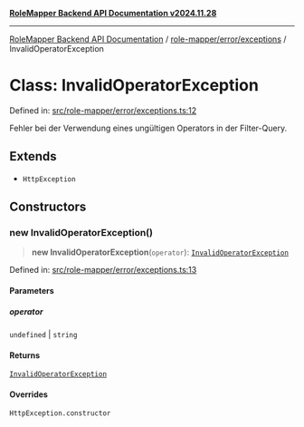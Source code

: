 [**RoleMapper Backend API Documentation v2024.11.28**](../../../../README.md)

***

[RoleMapper Backend API Documentation](../../../../modules.md) / [role-mapper/error/exceptions](../README.md) / InvalidOperatorException

# Class: InvalidOperatorException

Defined in: [src/role-mapper/error/exceptions.ts:12](https://github.com/FlowCraft-AG/RoleMapper/blob/ac5d66f12f967d3e6cc401aba4d232c3d8d25cca/backend/src/role-mapper/error/exceptions.ts#L12)

Fehler bei der Verwendung eines ungültigen Operators in der Filter-Query.

## Extends

- `HttpException`

## Constructors

### new InvalidOperatorException()

> **new InvalidOperatorException**(`operator`): [`InvalidOperatorException`](InvalidOperatorException.md)

Defined in: [src/role-mapper/error/exceptions.ts:13](https://github.com/FlowCraft-AG/RoleMapper/blob/ac5d66f12f967d3e6cc401aba4d232c3d8d25cca/backend/src/role-mapper/error/exceptions.ts#L13)

#### Parameters

##### operator

`undefined` | `string`

#### Returns

[`InvalidOperatorException`](InvalidOperatorException.md)

#### Overrides

`HttpException.constructor`

